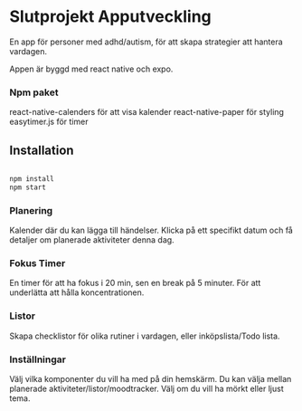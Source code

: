 # Slutprojekt Apputveckling

En app för personer med adhd/autism, för att skapa strategier att hantera vardagen.

Appen är byggd med react native och expo.

### Npm paket

react-native-calenders för att visa kalender
react-native-paper för styling
easytimer.js för timer

## Installation

```bash

npm install
npm start

```

### Planering

Kalender där du kan lägga till händelser. Klicka på ett specifikt datum och få detaljer om planerade aktiviteter denna dag.

### Fokus Timer

En timer för att ha fokus i 20 min, sen en break på 5 minuter. För att underlätta att hålla koncentrationen.

### Listor

Skapa checklistor för olika rutiner i vardagen, eller inköpslista/Todo lista.

### Inställningar

Välj vilka komponenter du vill ha med på din hemskärm. Du kan välja mellan planerade aktiviteter/listor/moodtracker.
Välj om du vill ha mörkt eller ljust tema.
